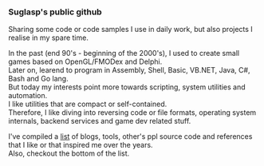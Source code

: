 ### Suglasp's public github

Sharing some code or code samples I use in daily work, but also projects I realise in my spare time.

In the past (end 90's - beginning of the 2000's), I used to create small games based on OpenGL/FMODex and Delphi.\
Later on, learend to program in Assembly, Shell, Basic, VB.NET, Java, C#, Bash and Go lang.\
But today my interests point more towards scripting, system utilities and automation.\
I like utilities that are compact or self-contained.\
Therefore, I like diving into reversing code or file formats, operating system internals, backend services and game dev related stuff.

I've compiled a [list](https://github.com/suglasp/suglasp/blob/main/references.md) of blogs, tools, other's ppl source code and references that I like or that inspired me over the years.\
Also, checkout the bottom of the list.
